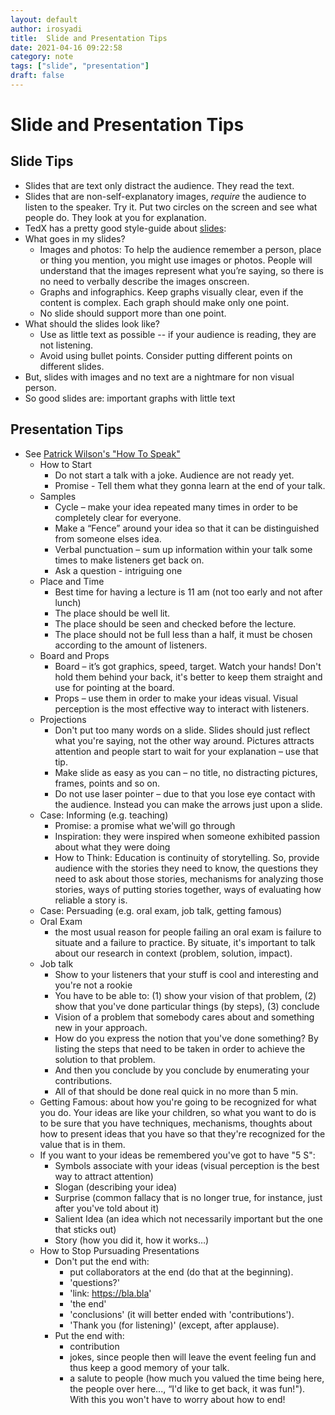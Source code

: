 ```yaml
---
layout: default
author: irosyadi
title:  Slide and Presentation Tips
date: 2021-04-16 09:22:58
category: note
tags: ["slide", "presentation"]
draft: false
---
```


# Slide and Presentation Tips

## Slide Tips
- Slides that are text only distract the audience. They read the text.
- Slides that are non-self-explanatory images, _require_ the audience to listen to the speaker. Try it. Put two circles on the screen and see what people do. They look at you for explanation.
- TedX has a pretty good style-guide about [slides](https://storage.ted.com/tedx/manuals/tedx_speaker_guide.pdf):
- What goes in my slides?
    - Images and photos: To help the audience remember a person, place or thing you mention, you might use images or photos. People will understand that the images represent what you’re saying, so there is no need to verbally describe the images onscreen.
    - Graphs and infographics. Keep graphs visually clear, even if the content is complex. Each graph should make only one point.
    - No slide should support more than one point.
- What should the slides look like?
    - Use as little text as possible -- if your audience is reading, they are not listening.
    - Avoid using bullet points. Consider putting different points on different slides.
- But, slides with images and no text are a nightmare for non visual person.
- So good slides are: important graphs with little text

## Presentation Tips
- See [Patrick Wilson's "How To Speak"](https://www.youtube.com/watch?v=Unzc731iCUY)
    - How to Start
        - Do not start a talk with a joke. Audience are not ready yet.
        - Promise - Tell them what they gonna learn at the end of your talk.
    - Samples
        - Cycle – make your idea repeated many times in order to be completely clear for everyone.
        - Make a “Fence” around your idea so that it can be distinguished from someone elses idea.
        - Verbal punctuation – sum up information within your talk some times to make listeners get back on.
        -  Ask a question - intriguing one
    - Place and Time
        - Best time for having a lecture is 11 am (not too early and not after lunch)
        - The place should be well lit.
        - The place should be seen and checked before the lecture.
        - The place should not be full less than a half, it must be chosen according to the amount of listeners.
    - Board and Props
        - Board – it’s got graphics, speed, target. Watch your hands! Don't hold them behind your back, it's better to keep them straight and use for pointing at the board.
        - Props – use them in order to make your ideas visual. Visual perception is the most effective way to interact with listeners.
    - Projections
        - Don't put too many words on a slide. Slides should just reflect what you're saying, not the other way around. Pictures attracts attention and people start to wait for your explanation – use that tip.
        - Make slide as easy as you can – no title, no distracting pictures, frames, points and so on.
        - Do not use laser pointer – due to that you lose eye contact with the audience. Instead you can make the arrows just upon a slide. 
    - Case: Informing (e.g. teaching)
        - Promise: a promise what we'will go through
        - Inspiration: they were inspired when someone exhibited passion about what they were doing
        - How to Think:  Education is continuity of storytelling. So, provide audience with the stories they need to know, the questions they need to ask about those stories, mechanisms for analyzing those stories, ways of putting stories together, ways of evaluating how reliable a story is.
    - Case: Persuading (e.g. oral exam, job talk, getting famous)
    - Oral Exam
        - the most usual reason for people failing an oral exam is failure to situate and a failure to practice. By situate, it's important to talk about our research in context (problem, solution, impact).
    - Job talk
        - Show to your listeners that your stuff is cool and interesting and you're not a rookie
        - You have to be able to: (1) show your vision of that problem, (2) show that you've done particular things (by steps), (3) conclude
        - Vision of a problem that somebody cares about and something new in your approach.
        - How do you express the notion that you've done something? By listing the steps that need to be taken in order to achieve the solution to that problem.
        - And then you conclude by you conclude by enumerating your contributions.
        - All of that should be done real quick in no more than 5 min.
    - Getting Famous: about how you're going to be recognized for what you do.  Your ideas are
like your children, so what you want to do is to be sure that you have techniques, mechanisms, thoughts about how to present ideas that you have so that they're recognized for the value that is in them.
    - If you want to your ideas be remembered you've got to have "5 S":
        - Symbols associate with your ideas (visual perception is the best way to attract attention)
        - Slogan (describing your idea)
        - Surprise (common fallacy that is no longer true, for instance, just after you've told about it)
        - Salient Idea (an idea which not necessarily important but the one that sticks out)
        - Story (how you did it, how it works…)
    - How to Stop Pursuading Presentations
        - Don't put the end with:
            - put collaborators at the end (do that at the beginning).
            - 'questions?'
            - 'link: https://bla.bla'
            - 'the end'
            - 'conclusions' (it will better ended with 'contributions').
            - 'Thank you (for listening)' (except, after applause).
        - Put the end with:
            - contribution
            - jokes, since people then will leave the event feeling fun and thus keep a good memory of your talk.
            - a salute to people (how much you valued the time being here, the people over here..., “I'd like to get back, it was fun!"). With this you won't have to worry about how to end!

